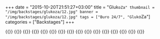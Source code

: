 +++
date = "2015-10-20T21:51:27+03:00"
title = "Gluk`oZa"
thumbnail = "/img/backstages/glukoza/12.jpg"
banner = "/img/backstages/glukoza/12.jpg"
tags = ["Buro 24/7", "Gluk`oZa"]
categories = ["Backstages"]
+++

{{<mkimage src="/img/backstages/glukoza/01.jpg">}}
{{<mkimage src="/img/backstages/glukoza/02.jpg">}}
{{<mkimage src="/img/backstages/glukoza/03.jpg">}}
{{<mkimage src="/img/backstages/glukoza/04.jpg">}}
{{<mkimage src="/img/backstages/glukoza/05.jpg">}}
{{<mkimage src="/img/backstages/glukoza/06.jpg">}}
{{<mkimage src="/img/backstages/glukoza/07.jpg">}}
{{<mkimage src="/img/backstages/glukoza/08.jpg">}}
{{<mkimage src="/img/backstages/glukoza/09.jpg">}}
{{<mkimage src="/img/backstages/glukoza/10.jpg">}}
{{<mkimage src="/img/backstages/glukoza/11.jpg">}}
{{<mkimage src="/img/backstages/glukoza/12.jpg">}}
{{<mkimage src="/img/backstages/glukoza/13.jpg">}}
{{<mkimage src="/img/backstages/glukoza/14.jpg">}}
{{<mkimage src="/img/backstages/glukoza/15.jpg">}}
{{<mkimage src="/img/backstages/glukoza/14.jpg">}}
